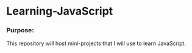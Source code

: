 # Learning-JavaScript
### Purpose:
This repository will host mini-projects that I will use to learn JavaScript.
